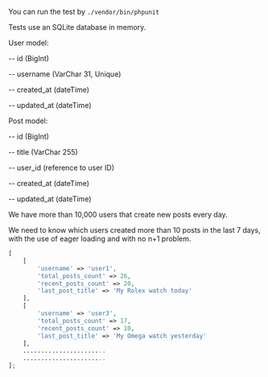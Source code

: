 You can run the test by `./vendor/bin/phpunit`

Tests use an SQLite database in memory.



User model:

-- id (BigInt)

-- username (VarChar 31, Unique)

-- created_at (dateTime)

-- updated_at (dateTime)

Post model:

-- id (BigInt)

-- title (VarChar 255)

-- user_id (reference to user ID)

-- created_at (dateTime)

-- updated_at (dateTime)


We have more than 10,000 users that create new posts every day.

We need to know which users created more than 10 posts in the last 7 days, with the use of eager loading and with no n+1 problem.

```php
[
    [
        'username' => 'user1',
        'total_posts_count' => 26,
        'recent_posts_count' => 20,
        'last_post_title' => 'My Rolex watch today'
    ],
    [
        'username' => 'user3',
        'total_posts_count' => 17,
        'recent_posts_count' => 10,
        'last_post_title' => 'My Omega watch yesterday'
    ],
    .......................
    .......................
];
```
